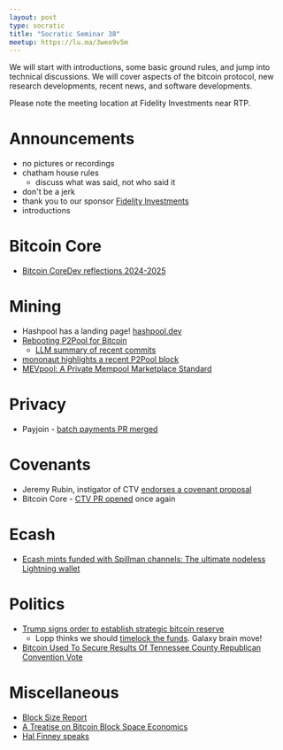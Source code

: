 ```yaml
---
layout: post
type: socratic
title: "Socratic Seminar 38"
meetup: https://lu.ma/3weo9v5m
---
```


We will start with introductions, some basic ground rules, and jump into technical discussions. We will cover aspects of the bitcoin protocol, new research developments, recent news, and software developments.

Please note the meeting location at Fidelity Investments near RTP.

# Announcements

- no pictures or recordings
- chatham house rules
  - discuss what was said, not who said it
- don't be a jerk
- thank you to our sponsor [Fidelity Investments](https://www.fidelity.com/)
- introductions

# Bitcoin Core
- [Bitcoin CoreDev reflections 2024-2025](https://adamjonas.com/bitcoin/coredev/retro/coredev-2024-retro/)

# Mining
- Hashpool has a landing page! [hashpool.dev](https://hashpool.dev)
- [Rebooting P2Pool for Bitcoin](https://blog.opdup.com/2025/02/04/rebooting-p2pool-for-bitcoin.html)
  - [LLM summary of recent commits](https://njump.me/nevent1qvzqqqqqqypzqv7ga9sav29yjnxmx7uh20gvd50wwcfv6qs2gykfmaln3fmx73t7qythwumn8ghj7ct5d3shxtnwdaehgu3wd3skuep0qyt8wumn8ghj7etyv4hzumn0wd68ytnvv9hxgtcqyzjk8xnh7hka9jwwa4qntxtjhjryca6xh8nldj8s7cgpryd7rzggs5gdlg9)
- [mononaut highlights a recent P2Pool block](https://x.com/mononautical/status/1897893882693918883)
- [MEVpool: A Private Mempool Marketplace Standard](https://github.com/mevpool/mevpool/blob/main/mevpool-marketplace.md)

# Privacy
- Payjoin - [batch payments PR merged](https://github.com/payjoin/rust-payjoin/pull/434)

# Covenants
- Jeremy Rubin, instigator of CTV [endorses a covenant proposal](https://x.com/JeremyRubin/status/1895676912401252588)
- Bitcoin Core - [CTV PR opened](https://github.com/bitcoin/bitcoin/pull/31989) once again

# Ecash
- [Ecash mints funded with Spillman channels: The ultimate nodeless Lightning wallet](https://gist.github.com/lukechilds/307341239beac72c9d8cfe3198f9bfff)

# Politics
- [Trump signs order to establish strategic bitcoin reserve](https://www.reuters.com/technology/trump-signs-order-establish-strategic-bitcoin-reserve-white-house-crypto-czar-2025-03-07/)
  - Lopp thinks we should [timelock the funds](https://x.com/lopp/status/1897992849330704606). Galaxy brain move!
- [Bitcoin Used To Secure Results Of Tennessee County Republican Convention Vote](https://bitcoinmagazine.com/news/bitcoin-blockchain-used-to-secure-results-of-tennessee-countys-republican-convention-vote)

# Miscellaneous
- [Block Size Report](https://research.mempool.space/block-size-report/)
- [A Treatise on Bitcoin Block Space Economics](https://blog.lopp.net/treatise-bitcoin-block-space-economics/)
- [Hal Finney speaks](https://njump.me/nevent1qqsf0a3jdehefr36ks70rsz04c75lfu5kdxwn49h8zm2hs8rqtrt58spzemhxue69uhkummnw3ezuum5v94k27fwdejhgq3q3fce6s3x325jta439097ddj97mkg9mlxf6kfrkhexh7uenclpljs0hedgz)
